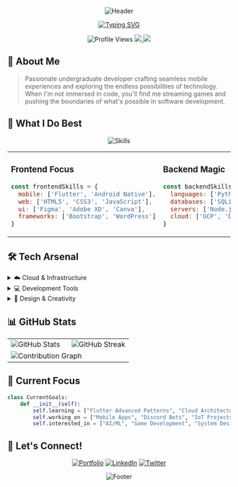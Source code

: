 <div align="center">
  
![Header](https://capsule-render.vercel.app/api?type=waving&color=gradient&customColorList=6,11,20&height=300&section=header&text=Hi%20there!%20I'm%20Thiranjaya%20👋&fontSize=60&animation=fadeIn&fontAlignY=38&desc=Crafting%20Digital%20Experiences%20with%20Passion&descAlignY=55&descAlign=50)

[![Typing SVG](https://readme-typing-svg.demolab.com?font=Fira+Code&weight=600&size=22&duration=4000&pause=1000&color=3DAEF7&center=true&vCenter=true&width=600&lines=Mobile+Developer+%26+System+Support+Engineer;Cross-Platform+App+Development+Enthusiast;Discord+Bot+Developer+%7C+IOT+Explorer;Game+Developer+%26+Streaming+Enthusiast)](https://git.io/typing-svg)

</div>

<div align="center">
  <img src="https://komarev.com/ghpvc/?username=smdthiranjaya&style=for-the-badge&color=0891b2" alt="Profile Views"/>
  <a href="https://www.smdthiranjaya.com">
    <img src="https://img.shields.io/badge/Website-FF5722?style=for-the-badge&logo=safari&logoColor=white"/>
  </a>
  <a href="https://www.behance.net/yourusername">
    <img src="https://img.shields.io/badge/Behance-1769ff?style=for-the-badge&logo=behance&logoColor=white"/>
  </a>
</div>


<!-- About Me Section -->
## 🚀 About Me
> Passionate undergraduate developer crafting seamless mobile experiences and exploring the endless possibilities of technology. When I'm not immersed in code, you'll find me streaming games and pushing the boundaries of what's possible in software development.

<!-- Skills Section -->
## 💫 What I Do Best

<div align="center">
  <img src="https://skillicons.dev/icons?i=flutter,react,nodejs,python,firebase,figma,ps,ai,androidstudio,vscode,docker,git&theme=dark" alt="Skills" />
</div>



<div align="center">
  <table>
    <tr>
      <td valign="center" width="50%">
      
### Frontend Focus
```javascript
const frontendSkills = {
  mobile: ['Flutter', 'Android Native'],
  web: ['HTML5', 'CSS3', 'JavaScript'],
  ui: ['Figma', 'Adobe XD', 'Canva'],
  frameworks: ['Bootstrap', 'WordPress']
}
```
      
</td>
      <td valign="center" width="50%">
      
### Backend Magic
```javascript
const backendSkills = {
  languages: ['Python', 'TypeScript', 'C#'],
  databases: ['SQLite', 'Firebase'],
  servers: ['Node.js', 'Nginx'],
  cloud: ['GCP', 'DigitalOcean', 'Heroku']
}
```
      
</td>
    </tr>
  </table>
</div>

<!-- Tech Stack -->
## 🛠️ Tech Arsenal

<details>
<summary>☁️ Cloud & Infrastructure</summary>
<br>
  
![Firebase](https://img.shields.io/badge/Firebase-039BE5?style=for-the-badge&logo=Firebase&logoColor=white)
![Google Cloud](https://img.shields.io/badge/GoogleCloud-%234285F4.svg?style=for-the-badge&logo=google-cloud&logoColor=white)
![DigitalOcean](https://img.shields.io/badge/DigitalOcean-%230167ff.svg?style=for-the-badge&logo=digitalOcean&logoColor=white)
![Cloudflare](https://img.shields.io/badge/Cloudflare-F38020?style=for-the-badge&logo=Cloudflare&logoColor=white)
![Heroku](https://img.shields.io/badge/heroku-%23430098.svg?style=for-the-badge&logo=heroku&logoColor=white)
![Linode](https://img.shields.io/badge/linode-00A95C?style=for-the-badge&logo=linode&logoColor=white)
</details>

<details>
<summary>💻 Development Tools</summary>
<br>
  
![Visual Studio Code](https://img.shields.io/badge/Visual%20Studio%20Code-0078d7.svg?style=for-the-badge&logo=visual-studio-code&logoColor=white)
![Android Studio](https://img.shields.io/badge/Android%20Studio-3DDC84.svg?style=for-the-badge&logo=android-studio&logoColor=white)
![Visual Studio](https://img.shields.io/badge/Visual%20Studio-5C2D91.svg?style=for-the-badge&logo=visual-studio&logoColor=white)
![Docker](https://img.shields.io/badge/docker-%230db7ed.svg?style=for-the-badge&logo=docker&logoColor=white)
![Git](https://img.shields.io/badge/git-%23F05033.svg?style=for-the-badge&logo=git&logoColor=white)
</details>

<details>
<summary>🎨 Design & Creativity</summary>
<br>
  
![Figma](https://img.shields.io/badge/figma-%23F24E1E.svg?style=for-the-badge&logo=figma&logoColor=white)
![Canva](https://img.shields.io/badge/Canva-%2300C4CC.svg?style=for-the-badge&logo=Canva&logoColor=white)
![WordPress](https://img.shields.io/badge/WordPress-%23117AC9.svg?style=for-the-badge&logo=WordPress&logoColor=white)
</details>

<!-- GitHub Stats -->
## 📊 GitHub Stats

<div align="center">
  <table>
    <tr>
      <td width="50%">
        <img src="https://github-readme-stats.vercel.app/api?username=smdthiranjaya&show_icons=true&theme=tokyonight&hide_border=true" alt="GitHub Stats" />
      </td>
      <td width="50%">
        <img src="https://github-readme-streak-stats.herokuapp.com/?user=smdthiranjaya&theme=tokyonight&hide_border=true" alt="GitHub Streak" />
      </td>
    </tr>
    <tr>
      <td colspan="2">
        <img src="https://github-readme-activity-graph.vercel.app/graph?username=smdthiranjaya&theme=tokyo-night&hide_border=true" alt="Contribution Graph" />
      </td>
    </tr>
  </table>
</div>

<!-- Current Focus -->
## 🎯 Current Focus
```python
class CurrentGoals:
    def __init__(self):
        self.learning = ["Flutter Advanced Patterns", "Cloud Architecture"]
        self.working_on = ["Mobile Apps", "Discord Bots", "IoT Projects"]
        self.interested_in = ["AI/ML", "Game Development", "System Design"]
```

<!-- Connect Section -->
## 🤝 Let's Connect!
<div align="center">
  
[![Portfolio](https://img.shields.io/badge/Portfolio-FF5722?style=for-the-badge&logo=google-chrome&logoColor=white)](https://www.smdthiranjaya.com)
[![LinkedIn](https://img.shields.io/badge/LinkedIn-0077B5?style=for-the-badge&logo=linkedin&logoColor=white)](https://linkedin.com/in/yourusername)
[![Twitter](https://img.shields.io/badge/Twitter-1DA1F2?style=for-the-badge&logo=twitter&logoColor=white)](https://twitter.com/yourusername)

</div>

<!-- Footer -->
<div align="center">
  
![Footer](https://capsule-render.vercel.app/api?type=waving&color=gradient&customColorList=6,11,20&height=100&section=footer)

</div>
